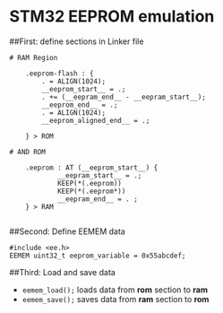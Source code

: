 # STM32 EEPROM emulation 

##First: define sections in Linker file
```
# RAM Region

	.eeprom-flash : {
		. = ALIGN(1024);
		__eeprom_start__ = .;
        . += (__eepram_end__ - __eepram_start__);
		__eeprom_end__ = .;
		. = ALIGN(1024);
		__eeprom_aligned_end__ = .;

	} > ROM

# AND ROM

    .eeprom : AT (__eeprom_start__) {
            __eepram_start__ = .;
            KEEP(*(.eeprom))
    		KEEP(*(.eeprom*))
    		__eepram_end__ = . ;
    } > RAM


```
##Second: Define EEMEM data
```
#include <ee.h>
EEMEM uint32_t eeprom_variable = 0x55abcdef;
```

##Third: Load and save data
* ```eemem_load();``` loads data from __rom__ section to __ram__
* ```eemem_save();``` saves data from __ram__ section to __rom__
